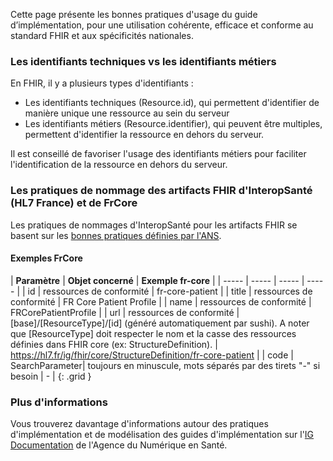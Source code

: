Cette page présente les bonnes pratiques d'usage du guide d’implémentation, pour une utilisation cohérente, efficace et conforme au standard FHIR et aux spécificités nationales.

### Les identifiants techniques vs les identifiants métiers

En FHIR, il y a plusieurs types d'identifiants :

* Les identifiants techniques (Resource.id), qui permettent d'identifier de manière unique une ressource au sein du serveur
* Les identifiants métiers (Resource.identifier), qui peuvent être multiples, permettent d'identifier la ressource en dehors du serveur.

Il est conseillé de favoriser l'usage des identifiants métiers pour faciliter l'identification de la ressource en dehors du serveur.

### Les pratiques de nommage des artifacts FHIR d'InteropSanté (HL7 France) et de FrCore

Les pratiques de nommages d'InteropSanté pour les artifacts FHIR se basent sur les [bonnes pratiques définies par l'ANS](https://interop.esante.gouv.fr/ig/documentation/bonnes_pratiques_modeler.html).

#### Exemples FrCore

| **Paramètre** | **Objet concerné** | **Exemple fr-core** |
| ----- | ----- | ----- | ----- |
| id | ressources de conformité | fr-core-patient |
| title | ressources de conformité | FR Core Patient Profile |
| name | ressources de conformité | FRCorePatientProfile |
| url | ressources de conformité |  [base]/[ResourceType]/[id] (généré automatiquement par sushi). A noter que [ResourceType] doit respecter le nom et la casse des ressources définies dans FHIR core (ex: StructureDefinition). | https://hl7.fr/ig/fhir/core/StructureDefinition/fr-core-patient |
| code  | SearchParameter|  toujours en minuscule, mots séparés par des tirets "-" si besoin | - |
{: .grid }

### Plus d'informations

Vous trouverez davantage d'informations autour des pratiques d'implémentation et de modélisation des guides d'implémentation sur l'[IG Documentation](https://interop.esante.gouv.fr/ig/documentation) de l'Agence du Numérique en Santé.
